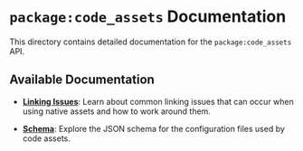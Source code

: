 # `package:code_assets` Documentation

This directory contains detailed documentation for the `package:code_assets` API.

## Available Documentation

*   **[Linking Issues](./linking_issues.md)**: Learn about common linking issues that can occur when using native assets and how to work around them.

*   **[Schema](./schema/README.md)**: Explore the JSON schema for the configuration files used by code assets.
